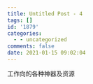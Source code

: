 ```yaml
---
title: Untitled Post - 4
tags: []
id: '1879'
categories:
  - - uncategorized
comments: false
date: 2021-01-15 09:02:04
---
```


工作向的各种神器及资源